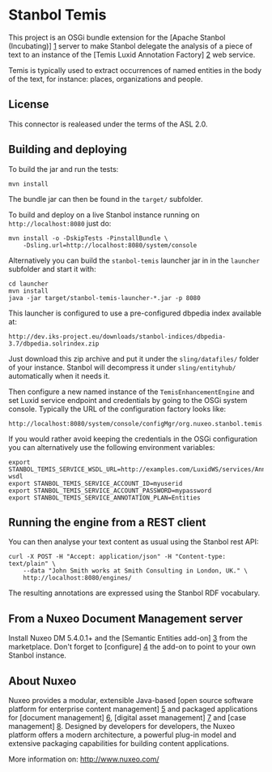 # Stanbol Temis

This project is an OSGi bundle extension for the [Apache Stanbol (Incubating)]
[1] server to make Stanbol delegate the analysis of a piece of text to an
instance of the [Temis Luxid Annotation Factory] [2] web service.

Temis is typically used to extract occurrences of named entities in the body of
the text, for instance: places, organizations and people.

[1]: http://incubator.apache.org/stanbol
[2]: http://www.temis.com

## License

This connector is realeased under the terms of the ASL 2.0.

## Building and deploying

To build the jar and run the tests:

    mvn install

The bundle jar can then be found in the `target/` subfolder.

To build and deploy on a live Stanbol instance running on
`http://localhost:8080` just do:

    mvn install -o -DskipTests -PinstallBundle \
        -Dsling.url=http://localhost:8080/system/console

Alternatively you can build the `stanbol-temis` launcher jar in in the
`launcher` subfolder and start it with:

    cd launcher
    mvn install
    java -jar target/stanbol-temis-launcher-*.jar -p 8080

This launcher is configured to use a pre-configured dbpedia index
available at:

    http://dev.iks-project.eu/downloads/stanbol-indices/dbpedia-3.7/dbpedia.solrindex.zip

Just download this zip archive and put it under the `sling/datafiles/`
folder of your instance. Stanbol will decompress it under `sling/entityhub/`
automatically when it needs it.

Then configure a new named instance of the `TemisEnhancementEngine` and
set Luxid service endpoint and credentials by going to the OSGi system
console. Typically the URL of the configuration factory looks like:

    http://localhost:8080/system/console/configMgr/org.nuxeo.stanbol.temis.TemisEnhancementEngine

If you would rather avoid keeping the credentials in the OSGi configuration you
can alternatively use the following environment variables:

    export STANBOL_TEMIS_SERVICE_WSDL_URL=http://examples.com/LuxidWS/services/Annotation?wsdl
    export STANBOL_TEMIS_SERVICE_ACCOUNT_ID=myuserid
    export STANBOL_TEMIS_SERVICE_ACCOUNT_PASSWORD=mypassword
    export STANBOL_TEMIS_SERVICE_ANNOTATION_PLAN=Entities


## Running the engine from a REST client

You can then analyse your text content as usual using the Stanbol rest API:

    curl -X POST -H "Accept: application/json" -H "Content-type: text/plain" \
        --data "John Smith works at Smith Consulting in London, UK." \
        http://localhost:8080/engines/

The resulting annotations are expressed using the Stanbol RDF vocabulary.


## From a Nuxeo Document Management server

Install Nuxeo DM 5.4.0.1+ and the [Semantic Entities add-on] [3] from
the marketplace. Don't forget to [configure] [4] the add-on to point to
your own Stanbol instance.

[3]: https://connect.nuxeo.com/nuxeo/site/marketplace/package/semantic-entities-1.0.0
[4]: https://doc.nuxeo.com/display/NXDOC/Semantic+Entities+Installation+and+Configuration


## About Nuxeo

Nuxeo provides a modular, extensible Java-based [open source software
platform for enterprise content management] [5] and packaged applications
for [document management] [6], [digital asset management] [7] and
[case management] [8]. Designed by developers for developers, the Nuxeo
platform offers a modern architecture, a powerful plug-in model and
extensive packaging capabilities for building content applications.

[5]: http://www.nuxeo.com/en/products/ep
[6]: http://www.nuxeo.com/en/products/document-management
[7]: http://www.nuxeo.com/en/products/dam
[8]: http://www.nuxeo.com/en/products/case-management

More information on: <http://www.nuxeo.com/>
